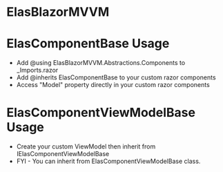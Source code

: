 # ElasBlazorMVVM

# ElasComponentBase Usage
- Add @using ElasBlazorMVVM.Abstractions.Components to _Imports.razor
- Add @inherits ElasComponentBase<ElasComponentViewModel> to your custom razor components
- Access "Model" property directly in your custom razor components
  
# ElasComponentViewModelBase Usage
- Create your custom ViewModel then inherit from IElasComponentViewModelBase
- FYI - You can inherit from ElasComponentViewModelBase class.
  
